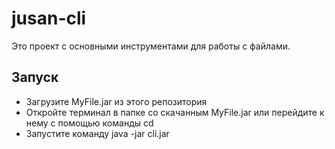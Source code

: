 # jusan-cli
Это проект с основными инструментами для работы с файлами.

## Запуск
* Загрузите MyFile.jar из этого репозитория
* Откройте терминал в папке со скачанным MyFile.jar или перейдите к нему с помощью команды cd
* Запустите команду java -jar cli.jar
